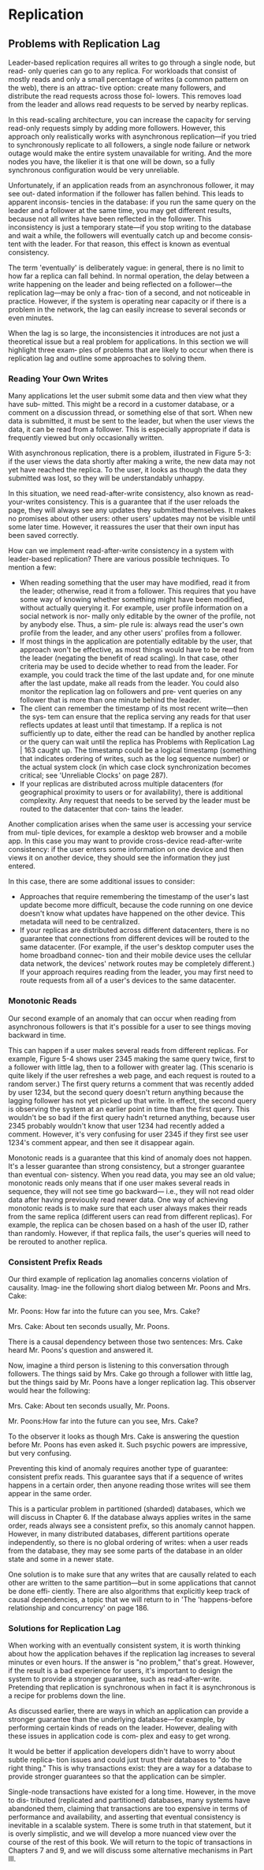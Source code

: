 # Replication

## Problems with Replication Lag
Leader-based replication requires all writes to go through a single node, but read- only queries can go to any replica. For workloads that consist of mostly reads and only a small percentage of writes (a common pattern on the web), there is an attrac‐ tive option: create many followers, and distribute the read requests across those fol‐ lowers. This removes load from the leader and allows read requests to be served by nearby replicas.

In this read-scaling architecture, you can increase the capacity for serving read-only requests simply by adding more followers. However, this approach only realistically works with asynchronous replication—if you tried to synchronously replicate to all followers, a single node failure or network outage would make the entire system unavailable for writing. And the more nodes you have, the likelier it is that one will be down, so a fully synchronous configuration would be very unreliable.

Unfortunately, if an application reads from an asynchronous follower, it may see out‐ dated information if the follower has fallen behind. This leads to apparent inconsis‐ tencies in the database: if you run the same query on the leader and a follower at the same time, you may get different results, because not all writes have been reflected in the follower. This inconsistency is just a temporary state—if you stop writing to the database and wait a while, the followers will eventually catch up and become consis‐ tent with the leader. For that reason, this effect is known as eventual consistency.

The term 'eventually' is deliberately vague: in general, there is no limit to how far a replica can fall behind. In normal operation, the delay between a write happening on the leader and being reflected on a follower—the replication lag—may be only a frac‐ tion of a second, and not noticeable in practice. However, if the system is operating near capacity or if there is a problem in the network, the lag can easily increase to several seconds or even minutes.

When the lag is so large, the inconsistencies it introduces are not just a theoretical issue but a real problem for applications. In this section we will highlight three exam‐ ples of problems that are likely to occur when there is replication lag and outline some approaches to solving them.

### Reading Your Own Writes
Many applications let the user submit some data and then view what they have sub‐ mitted. This might be a record in a customer database, or a comment on a discussion thread, or something else of that sort. When new data is submitted, it must be sent to the leader, but when the user views the data, it can be read from a follower. This is especially appropriate if data is frequently viewed but only occasionally written.

With asynchronous replication, there is a problem, illustrated in Figure 5-3: if the user views the data shortly after making a write, the new data may not yet have reached the replica. To the user, it looks as though the data they submitted was lost, so they will be understandably unhappy.

In this situation, we need read-after-write consistency, also known as read-your-writes consistency. This is a guarantee that if the user reloads the page, they will always see any updates they submitted themselves. It makes no promises about other users: other users' updates may not be visible until some later time. However, it reassures the user that their own input has been saved correctly.

How can we implement read-after-write consistency in a system with leader-based replication? There are various possible techniques. To mention a few:
* When reading something that the user may have modified, read it from the leader; otherwise, read it from a follower. This requires that you have some way of knowing whether something might have been modified, without actually querying it. For example, user profile information on a social network is nor‐ mally only editable by the owner of the profile, not by anybody else. Thus, a sim‐ ple rule is: always read the user's own profile from the leader, and any other users' profiles from a follower.
* If most things in the application are potentially editable by the user, that approach won't be effective, as most things would have to be read from the leader (negating the benefit of read scaling). In that case, other criteria may be used to decide whether to read from the leader. For example, you could track the time of the last update and, for one minute after the last update, make all reads from the leader. You could also monitor the replication lag on followers and pre‐ vent queries on any follower that is more than one minute behind the leader.
* The client can remember the timestamp of its most recent write—then the sys‐ tem can ensure that the replica serving any reads for that user reflects updates at least until that timestamp. If a replica is not sufficiently up to date, either the read can be handled by another replica or the query can wait until the replica has
 Problems with Replication Lag | 163
caught up. The timestamp could be a logical timestamp (something that indicates ordering of writes, such as the log sequence number) or the actual system clock (in which case clock synchronization becomes critical; see 'Unreliable Clocks' on page 287).
* If your replicas are distributed across multiple datacenters (for geographical proximity to users or for availability), there is additional complexity. Any request that needs to be served by the leader must be routed to the datacenter that con‐ tains the leader.

Another complication arises when the same user is accessing your service from mul‐ tiple devices, for example a desktop web browser and a mobile app. In this case you may want to provide cross-device read-after-write consistency: if the user enters some information on one device and then views it on another device, they should see the information they just entered.

In this case, there are some additional issues to consider:
* Approaches that require remembering the timestamp of the user's last update become more difficult, because the code running on one device doesn't know what updates have happened on the other device. This metadata will need to be centralized.
* If your replicas are distributed across different datacenters, there is no guarantee that connections from different devices will be routed to the same datacenter. (For example, if the user's desktop computer uses the home broadband connec‐ tion and their mobile device uses the cellular data network, the devices' network routes may be completely different.) If your approach requires reading from the leader, you may first need to route requests from all of a user's devices to the same datacenter.

### Monotonic Reads
Our second example of an anomaly that can occur when reading from asynchronous followers is that it's possible for a user to see things moving backward in time.

This can happen if a user makes several reads from different replicas. For example, Figure 5-4 shows user 2345 making the same query twice, first to a follower with little lag, then to a follower with greater lag. (This scenario is quite likely if the user refreshes a web page, and each request is routed to a random server.) The first query returns a comment that was recently added by user 1234, but the second query doesn't return anything because the lagging follower has not yet picked up that write. In effect, the second query is observing the system at an earlier point in time than the first query. This wouldn't be so bad if the first query hadn't returned anything, because user 2345 probably wouldn't know that user 1234 had recently added a comment. However, it's very confusing for user 2345 if they first see user 1234's comment appear, and then see it disappear again.

Monotonic reads is a guarantee that this kind of anomaly does not happen. It's a lesser guarantee than strong consistency, but a stronger guarantee than eventual con‐ sistency. When you read data, you may see an old value; monotonic reads only means that if one user makes several reads in sequence, they will not see time go backward— i.e., they will not read older data after having previously read newer data.
One way of achieving monotonic reads is to make sure that each user always makes their reads from the same replica (different users can read from different replicas). For example, the replica can be chosen based on a hash of the user ID, rather than randomly. However, if that replica fails, the user's queries will need to be rerouted to another replica.

### Consistent Prefix Reads
Our third example of replication lag anomalies concerns violation of causality. Imag‐ ine the following short dialog between Mr. Poons and Mrs. Cake:

Mr. Poons: How far into the future can you see, Mrs. Cake?

Mrs. Cake: About ten seconds usually, Mr. Poons.

There is a causal dependency between those two sentences: Mrs. Cake heard Mr. Poons's question and answered it.

Now, imagine a third person is listening to this conversation through followers. The things said by Mrs. Cake go through a follower with little lag, but the things said by Mr. Poons have a longer replication lag. This observer would hear the following:

Mrs. Cake: About ten seconds usually, Mr. Poons.

Mr. Poons:How far into the future can you see, Mrs. Cake?

To the observer it looks as though Mrs. Cake is answering the question before Mr. Poons has even asked it. Such psychic powers are impressive, but very confusing.

Preventing this kind of anomaly requires another type of guarantee: consistent prefix reads. This guarantee says that if a sequence of writes happens in a certain order, then anyone reading those writes will see them appear in the same order.

This is a particular problem in partitioned (sharded) databases, which we will discuss in Chapter 6. If the database always applies writes in the same order, reads always see a consistent prefix, so this anomaly cannot happen. However, in many distributed databases, different partitions operate independently, so there is no global ordering of writes: when a user reads from the database, they may see some parts of the database in an older state and some in a newer state.

One solution is to make sure that any writes that are causally related to each other are written to the same partition—but in some applications that cannot be done effi‐ ciently. There are also algorithms that explicitly keep track of causal dependencies, a topic that we will return to in 'The 'happens-before relationship and concurrency' on page 186.

### Solutions for Replication Lag
When working with an eventually consistent system, it is worth thinking about how the application behaves if the replication lag increases to several minutes or even hours. If the answer is "no problem," that's great. However, if the result is a bad experience for users, it's important to design the system to provide a stronger guarantee, such as read-after-write. Pretending that replication is synchronous when in fact it is asynchronous is a recipe for problems down the line.

As discussed earlier, there are ways in which an application can provide a stronger guarantee than the underlying database—for example, by performing certain kinds of reads on the leader. However, dealing with these issues in application code is com‐ plex and easy to get wrong.

It would be better if application developers didn't have to worry about subtle replica‐ tion issues and could just trust their databases to "do the right thing." This is why transactions exist: they are a way for a database to provide stronger guarantees so that the application can be simpler.

Single-node transactions have existed for a long time. However, in the move to dis‐ tributed (replicated and partitioned) databases, many systems have abandoned them, claiming that transactions are too expensive in terms of performance and availability, and asserting that eventual consistency is inevitable in a scalable system. There is some truth in that statement, but it is overly simplistic, and we will develop a more nuanced view over the course of the rest of this book. We will return to the topic of transactions in Chapters 7 and 9, and we will discuss some alternative mechanisms in Part III.
